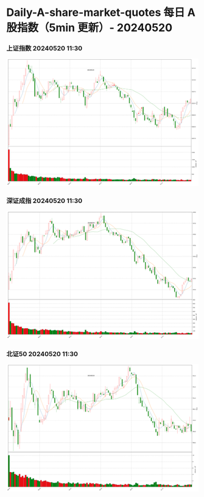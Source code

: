 
# Daily-A-share-market-quotes 每日 A 股指数（5min 更新）- 20240520

### 上证指数 20240520 11:30
![](./fig/2024/5/20240520-sh000001.png)

### 深证成指 20240520 11:30
![](./fig/2024/5/20240520-sz399001.png)

### 北证50 20240520 11:30
![](./fig/2024/5/20240520-bj899050.png)
